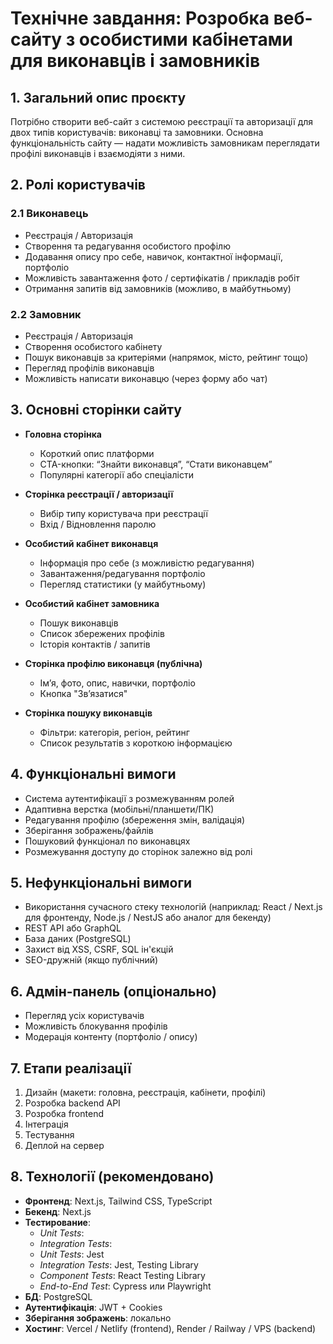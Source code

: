 # Технічне завдання: Розробка веб-сайту з особистими кабінетами для виконавців і замовників

## 1. Загальний опис проєкту

Потрібно створити веб-сайт з системою реєстрації та авторизації для двох типів користувачів: виконавці та замовники. Основна функціональність сайту — надати можливість замовникам переглядати профілі виконавців і взаємодіяти з ними.

## 2. Ролі користувачів

### 2.1 Виконавець

- Реєстрація / Авторизація
- Створення та редагування особистого профілю
- Додавання опису про себе, навичок, контактної інформації, портфоліо
- Можливість завантаження фото / сертифікатів / прикладів робіт
- Отримання запитів від замовників (можливо, в майбутньому)

### 2.2 Замовник

- Реєстрація / Авторизація
- Створення особистого кабінету
- Пошук виконавців за критеріями (напрямок, місто, рейтинг тощо)
- Перегляд профілів виконавців
- Можливість написати виконавцю (через форму або чат)

## 3. Основні сторінки сайту

- **Головна сторінка**
  - Короткий опис платформи
  - CTA-кнопки: “Знайти виконавця”, “Стати виконавцем”
  - Популярні категорії або спеціалісти

- **Сторінка реєстрації / авторизації**
  - Вибір типу користувача при реєстрації
  - Вхід / Відновлення паролю

- **Особистий кабінет виконавця**
  - Інформація про себе (з можливістю редагування)
  - Завантаження/редагування портфоліо
  - Перегляд статистики (у майбутньому)

- **Особистий кабінет замовника**
  - Пошук виконавців
  - Список збережених профілів
  - Історія контактів / запитів

- **Сторінка профілю виконавця (публічна)**
  - Ім’я, фото, опис, навички, портфоліо
  - Кнопка "Зв’язатися"

- **Сторінка пошуку виконавців**
  - Фільтри: категорія, регіон, рейтинг
  - Список результатів з короткою інформацією

## 4. Функціональні вимоги

- Система аутентифікації з розмежуванням ролей
- Адаптивна верстка (мобільні/планшети/ПК)
- Редагування профілю (збереження змін, валідація)
- Зберігання зображень/файлів
- Пошуковий функціонал по виконавцях
- Розмежування доступу до сторінок залежно від ролі

## 5. Нефункціональні вимоги

- Використання сучасного стеку технологій (наприклад: React / Next.js для фронтенду, Node.js / NestJS або аналог для бекенду)
- REST API або GraphQL
- База даних (PostgreSQL)
- Захист від XSS, CSRF, SQL ін'єкцій
- SEO-дружній (якщо публічний)

## 6. Адмін-панель (опціонально)

- Перегляд усіх користувачів
- Можливість блокування профілів
- Модерація контенту (портфоліо / опису)

## 7. Етапи реалізації

1. Дизайн (макети: головна, реєстрація, кабінети, профілі)
2. Розробка backend API
3. Розробка frontend
4. Інтеграція
5. Тестування
6. Деплой на сервер

## 8. Технології (рекомендовано)

- **Фронтенд**: Next.js, Tailwind CSS, TypeScript
- **Бекенд**: Next.js
- **Тестирование**:
  - *Unit Tests*:
  - *Integration Tests*:
  - *Unit Tests*: Jest
  - *Integration Tests*:  Jest, Testing Library
  - *Component Tests*: React Testing Library
  - *End-to-End Test*:  Cypress или Playwright
- **БД**: PostgreSQL
- **Аутентифікація**: JWT + Cookies
- **Зберігання зображень**: локально
- **Хостинг**: Vercel / Netlify (frontend), Render / Railway / VPS (backend)
